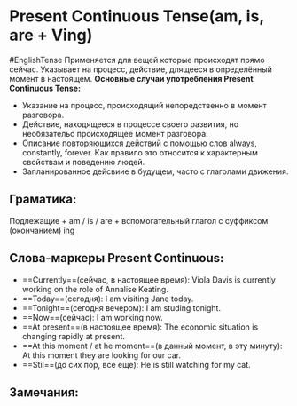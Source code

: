# Present Continuous Tense(am, is, are + Ving)
#EnglishTense 
	Применяется для вещей которые происходят прямо сейчас. Указывает на процесс, действие, длящееся в определённый момент в настоящем.
**Основные случаи употребления Present Continuous Tense:**
- Указание на процесс, происходящий непоредственно в момент разговора.
- Действие, находящееся в процессе своего развития, но необязательо происходящее момент разговора:
- Описание повторяющихся действий с помощью слов always, constantly, forever. Как правило это относится к характерным свойствам и поведению людей.
- Запланированное дейсвиие в будущем, часто с глаголами движения.

## Граматика:
Подлежащие + am / is / are + вспомогательный глагол с суффиксом (окончанием) ing

## Слова-маркеры Present Continuous:
- ==Currently==(сейчас, в настоящее время): Viola Davis is currently working on the role of Annalise Keating.
- ==Today==(сегодня): I am visiting Jane today.
- ==Tonight==(сегодня вечером): I am studing tonight.
- ==Now==(сейчас): I am working now.
- ==At present==(в настоящее время): The economic situation is changing rapidly at present.
- ==At this moment / at he moment==(в данный момент, в эту минуту): At this moment they are looking for our car.
- ==Stil==(до сих пор, все еще): He is still watching for my cat.

## Замечания: